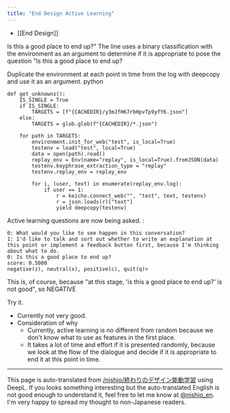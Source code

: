 ```yaml
---
title: "End Design Active Learning"
---
```


- [[End Design]]

Is this a good place to end up?" The line uses a binary classification with the environment as an argument to determine if it is appropriate to pose the question "Is this a good place to end up?

Duplicate the environment at each point in time from the log with deepcopy and use it as an argument.
python

```
def get_unknowns():
    IS_SINGLE = True
    if IS_SINGLE:
        TARGETS = [f"{CACHEDIR}/y3mJfH67rbHpvTp9yfY6.json"]
    else:
        TARGETS = glob.glob(f"{CACHEDIR}/*.json")

    for path in TARGETS:
        environment.init_for_web("test", is_local=True)
        testenv = load("test", local=True)
        data = open(path).read()
        replay_env = Env(name="replay", is_local=True).fromJSON(data)
        testenv.keyphrase_extraction_type = "replay"
        testenv.replay_env = replay_env

        for i, (user, text) in enumerate(replay_env.log):
            if user == 1:
                r = keicho.connect_web("", "test", text, testenv)
                r = json.loads(r)["text"]
                yield deepcopy(testenv)
```


Active learning questions are now being asked.
:

```
0: What would you like to see happen in this conversation?
1: I'd like to talk and sort out whether to write an explanation at this point or implement a feedback button first, because I'm thinking about what to do.
0: Is this a good place to end up?
score: 0.5000
negative(z), neutral(x), positive(c), quit(q)>
```

This is, of course, because "at this stage, 'is this a good place to end up?' is not good", so NEGATIVE

Try it.
- Currently not very good.
- Consideration of why
    - Currently, active learning is no different from random because we don't know what to use as features in the first place.
    - It takes a lot of time and effort if it is presented randomly, because we look at the flow of the dialogue and decide if it is appropriate to end it at this point in time.


---
This page is auto-translated from [/nishio/終わりのデザイン能動学習](https://scrapbox.io/nishio/終わりのデザイン能動学習) using DeepL. If you looks something interesting but the auto-translated English is not good enough to understand it, feel free to let me know at [@nishio_en](https://twitter.com/nishio_en). I'm very happy to spread my thought to non-Japanese readers.